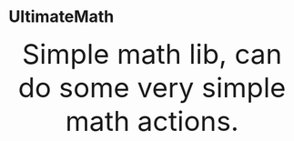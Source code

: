 # UltimateMath
<p align=center><font size=14> Simple math lib, can do some very simple math actions. </font></p>
